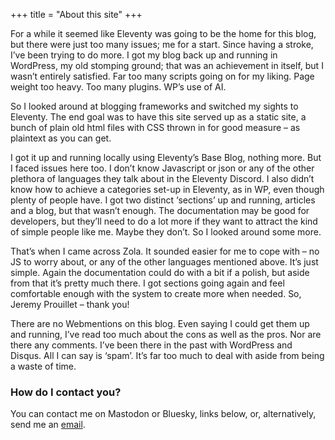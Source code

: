 +++
title = "About this site"
+++

For a while it seemed like Eleventy was going to be the home for this blog, but there were just too many issues; me for a start. Since having a stroke, I’ve been trying to do more. I got my blog back up and running in WordPress, my old stomping ground; that was an achievement in itself, but I wasn’t entirely satisfied. Far too many scripts going on for my liking. Page weight too heavy. Too many plugins. WP’s use of AI.

So I looked around at blogging frameworks and switched my sights to Eleventy. The end goal was to have this site served up as a static site, a bunch of plain old html files with CSS thrown in for good measure – as plaintext as you can get.

I got it up and running locally using Eleventy’s Base Blog, nothing more. But I faced issues here too. I don’t know Javascript or json or any of the other plethora of languages they talk about in the Eleventy Discord. I also didn’t know how to achieve a categories set-up in Eleventy, as in WP, even though plenty of people have. I got two distinct ‘sections’ up and running, articles and a blog, but that wasn’t enough. The documentation may be good for developers, but they’ll need to do a lot more if they want to attract the kind of simple people like me. Maybe they don’t. So I looked around some more.

That’s when I came across Zola. It sounded easier for me to cope with – no JS to worry about, or any of the other languages mentioned above. It’s just simple. Again the documentation could do with a bit if a polish, but aside from that it’s pretty much there. I got sections going again and feel comfortable enough with the system to create more when needed. So, Jeremy Prouillet – thank you!

There are no Webmentions on this blog. Even saying I could get them up and running, I’ve read too much about the cons as well as the pros. Nor are there any comments. I’ve been there in the past with WordPress and Disqus. All I can say is ‘spam’. It’s far too much to deal with aside from being a waste of time.

### How do I contact you?

You can contact me on Mastodon or Bluesky, links below, or, alternatively, send me an [email](mailto:info@wordius.com).